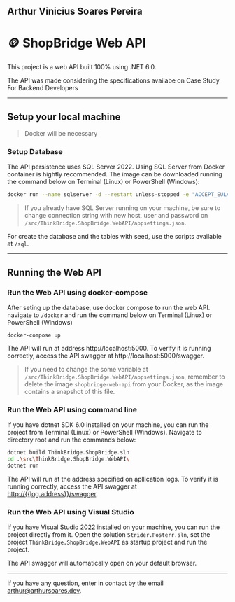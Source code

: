 ## Arthur Vinicius Soares Pereira

# 🪙 ShopBridge Web API

This project is a web API built 100% using .NET 6.0.

The API was made considering the specifications availabe on Case Study For Backend Developers

---

## Setup your local machine
>Docker will be necessary

### Setup Database
The API persistence uses SQL Server 2022. Using SQL Server from Docker container is hightly recommended. The image can be downloaded running the command below on Terminal (Linux) or PowerShell (Windows):

```bash
docker run --name sqlserver -d --restart unless-stopped -e "ACCEPT_EULA=Y" -e "SA_PASSWORD=SuperAdmin10" -p 1433:1433 mcr.microsoft.com/mssql/server:2022-latest
```

> If you already have SQL Server running on your machine, be sure to change connection string with new host, user and password on `/src/ThinkBridge.ShopBridge.WebAPI/appsettings.json`.

For create the database and the tables with seed, use the scripts available at `/sql`.

---

## Running the Web API
### Run the Web API using docker-compose

After seting up the database, use docker compose to run the web API. navigate to `/docker` and run the command below on Terminal (Linux) or PowerShell (Windows)

```bach
docker-compose up
```
The API will run at address http://localhost:5000. To verify it is running correctly, access the API swagger at http://localhost:5000/swagger.

> If you need to change the some variable at `/src/ThinkBridge.ShopBridge.WebAPI/appsettings.json`, remember to delete the image `shopbridge-web-api` from your Docker, as the image contains a snapshot of this file.

### Run the Web API using command line

If you have dotnet SDK 6.0 installed on your machine, you can run the project from Terminal (Linux) or PowerShell (Windows).
Navigate to directory root and run the commands below:

```bash
dotnet build ThinkBridge.ShopBridge.sln
cd .\src\ThinkBridge.ShopBridge.WebAPI\
dotnet run
```

The API will run at the address specified on apllication logs. To verify it is running correctly, access the API swagger at [http://{{log.address}}/swagger]().

### Run the Web API using Visual Studio

If you have Visual Studio 2022 installed on your machine, you can run the project directly from it.
Open the solution `Strider.Posterr.sln`, set the project `ThinkBridge.ShopBridge.WebAPI` as startup project and run the project.

The API swagger will automatically open on your default browser.

---

If you have any question, enter in contact by the email [arthur@arthursoares.dev](mailto:arthur@arthursoares.dev).
